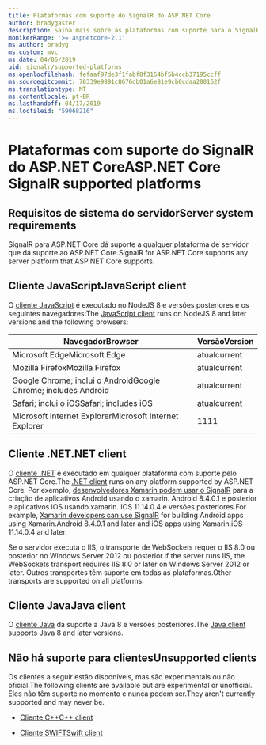 ```yaml
---
title: Plataformas com suporte do SignalR do ASP.NET Core
author: bradygaster
description: Saiba mais sobre as plataformas com suporte para o SignalR do ASP.NET Core.
monikerRange: '>= aspnetcore-2.1'
ms.author: bradyg
ms.custom: mvc
ms.date: 04/06/2019
uid: signalr/supported-platforms
ms.openlocfilehash: fefaaf97de3f1fabf8f3154bf5b4ccb37195ccff
ms.sourcegitcommit: 78339e9891c8676db01a6e81e9cb0cdaa280162f
ms.translationtype: MT
ms.contentlocale: pt-BR
ms.lasthandoff: 04/17/2019
ms.locfileid: "59068216"
---
```

# <a name="aspnet-core-signalr-supported-platforms"></a><span data-ttu-id="1922c-103">Plataformas com suporte do SignalR do ASP.NET Core</span><span class="sxs-lookup"><span data-stu-id="1922c-103">ASP.NET Core SignalR supported platforms</span></span>

## <a name="server-system-requirements"></a><span data-ttu-id="1922c-104">Requisitos de sistema do servidor</span><span class="sxs-lookup"><span data-stu-id="1922c-104">Server system requirements</span></span>

<span data-ttu-id="1922c-105">SignalR para ASP.NET Core dá suporte a qualquer plataforma de servidor que dá suporte ao ASP.NET Core.</span><span class="sxs-lookup"><span data-stu-id="1922c-105">SignalR for ASP.NET Core supports any server platform that ASP.NET Core supports.</span></span>

## <a name="javascript-client"></a><span data-ttu-id="1922c-106">Cliente JavaScript</span><span class="sxs-lookup"><span data-stu-id="1922c-106">JavaScript client</span></span>

<span data-ttu-id="1922c-107">O [cliente JavaScript](https://www.npmjs.com/package/@aspnet/signalr) é executado no NodeJS 8 e versões posteriores e os seguintes navegadores:</span><span class="sxs-lookup"><span data-stu-id="1922c-107">The [JavaScript client](https://www.npmjs.com/package/@aspnet/signalr) runs on NodeJS 8 and later versions and the following browsers:</span></span>

| <span data-ttu-id="1922c-108">Navegador</span><span class="sxs-lookup"><span data-stu-id="1922c-108">Browser</span></span>                         | <span data-ttu-id="1922c-109">Versão</span><span class="sxs-lookup"><span data-stu-id="1922c-109">Version</span></span> |
| ------------------------------- | ------- |
| <span data-ttu-id="1922c-110">Microsoft Edge</span><span class="sxs-lookup"><span data-stu-id="1922c-110">Microsoft Edge</span></span>                  | <span data-ttu-id="1922c-111">atual</span><span class="sxs-lookup"><span data-stu-id="1922c-111">current</span></span> |
| <span data-ttu-id="1922c-112">Mozilla Firefox</span><span class="sxs-lookup"><span data-stu-id="1922c-112">Mozilla Firefox</span></span>                 | <span data-ttu-id="1922c-113">atual</span><span class="sxs-lookup"><span data-stu-id="1922c-113">current</span></span> |
| <span data-ttu-id="1922c-114">Google Chrome; inclui o Android</span><span class="sxs-lookup"><span data-stu-id="1922c-114">Google Chrome; includes Android</span></span> | <span data-ttu-id="1922c-115">atual</span><span class="sxs-lookup"><span data-stu-id="1922c-115">current</span></span> |
| <span data-ttu-id="1922c-116">Safari; inclui o iOS</span><span class="sxs-lookup"><span data-stu-id="1922c-116">Safari; includes iOS</span></span>            | <span data-ttu-id="1922c-117">atual</span><span class="sxs-lookup"><span data-stu-id="1922c-117">current</span></span> |
| <span data-ttu-id="1922c-118">Microsoft Internet Explorer</span><span class="sxs-lookup"><span data-stu-id="1922c-118">Microsoft Internet Explorer</span></span>     | <span data-ttu-id="1922c-119">11</span><span class="sxs-lookup"><span data-stu-id="1922c-119">11</span></span>      |
 
## <a name="net-client"></a><span data-ttu-id="1922c-120">Cliente .NET</span><span class="sxs-lookup"><span data-stu-id="1922c-120">.NET client</span></span>

<span data-ttu-id="1922c-121">O [cliente .NET](https://www.nuget.org/packages/Microsoft.AspNetCore.SignalR/) é executado em qualquer plataforma com suporte pelo ASP.NET Core.</span><span class="sxs-lookup"><span data-stu-id="1922c-121">The [.NET client](https://www.nuget.org/packages/Microsoft.AspNetCore.SignalR/) runs on any platform supported by ASP.NET Core.</span></span> <span data-ttu-id="1922c-122">Por exemplo, [desenvolvedores Xamarin podem usar o SignalR](https://github.com/aspnet/Announcements/issues/305) para a criação de aplicativos Android usando o xamarin. Android 8.4.0.1 e posterior e aplicativos iOS usando xamarin. IOS 11.14.0.4 e versões posteriores.</span><span class="sxs-lookup"><span data-stu-id="1922c-122">For example, [Xamarin developers can use SignalR](https://github.com/aspnet/Announcements/issues/305) for building Android apps using Xamarin.Android 8.4.0.1 and later and iOS apps using Xamarin.iOS 11.14.0.4 and later.</span></span>

<span data-ttu-id="1922c-123">Se o servidor executa o IIS, o transporte de WebSockets requer o IIS 8.0 ou posterior no Windows Server 2012 ou posterior.</span><span class="sxs-lookup"><span data-stu-id="1922c-123">If the server runs IIS, the WebSockets transport requires IIS 8.0 or later on Windows Server 2012 or later.</span></span> <span data-ttu-id="1922c-124">Outros transportes têm suporte em todas as plataformas.</span><span class="sxs-lookup"><span data-stu-id="1922c-124">Other transports are supported on all platforms.</span></span>

## <a name="java-client"></a><span data-ttu-id="1922c-125">Cliente Java</span><span class="sxs-lookup"><span data-stu-id="1922c-125">Java client</span></span>

<span data-ttu-id="1922c-126">O [cliente Java](https://search.maven.org/artifact/com.microsoft.aspnet/signalr) dá suporte a Java 8 e versões posteriores.</span><span class="sxs-lookup"><span data-stu-id="1922c-126">The [Java client](https://search.maven.org/artifact/com.microsoft.aspnet/signalr) supports Java 8 and later versions.</span></span>

## <a name="unsupported-clients"></a><span data-ttu-id="1922c-127">Não há suporte para clientes</span><span class="sxs-lookup"><span data-stu-id="1922c-127">Unsupported clients</span></span>

<span data-ttu-id="1922c-128">Os clientes a seguir estão disponíveis, mas são experimentais ou não oficial.</span><span class="sxs-lookup"><span data-stu-id="1922c-128">The following clients are available but are experimental or unofficial.</span></span> <span data-ttu-id="1922c-129">Eles não têm suporte no momento e nunca podem ser.</span><span class="sxs-lookup"><span data-stu-id="1922c-129">They aren't currently supported and may never be.</span></span>

* [<span data-ttu-id="1922c-130">Cliente C++</span><span class="sxs-lookup"><span data-stu-id="1922c-130">C++ client</span></span>](https://github.com/aspnet/SignalR/tree/master/clients/cpp)

* [<span data-ttu-id="1922c-131">Cliente SWIFT</span><span class="sxs-lookup"><span data-stu-id="1922c-131">Swift client</span></span>](https://github.com/moozzyk/SignalR-Client-Swift)
